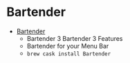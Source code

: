 # Bartender
- [Bartender](https://www.macbartender.com/)
  -  Bartender 3 Bartender 3 Features
  - Bartender for your Menu Bar
  - `brew cask install Bartender`

